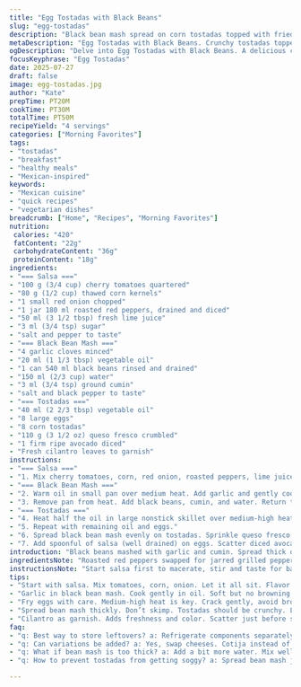 ```yaml
---
title: "Egg Tostadas with Black Beans"
slug: "egg-tostadas"
description: "Black bean mash spread on corn tostadas topped with fried eggs, creamy avocado, crumbly cheese, and fresh cherry tomato-corn salsa. Simple ingredients twisted with smoky roasted peppers and lime sweetness. Garlic softened in oil, cumin warmed in black beans for depth. Eggs cooked sunny side with lightly crisped edges. Salsa mixed first, resting to meld flavors. Layers of textures and vibrant colors. Quick to prepare, mostly hands-on for fresher results. Variations possible by swapping feta with cotija, or lime juice with lemon zest for a brighter note."
metaDescription: "Egg Tostadas with Black Beans. Crunchy tostadas topped with black bean mash, fried eggs, and fresh salsa. Bright flavors come together."
ogDescription: "Delve into Egg Tostadas with Black Beans. A delicious combo of textures and flavors. Quick to prepare for an easy meal."
focusKeyphrase: "Egg Tostadas"
date: 2025-07-27
draft: false
image: egg-tostadas.jpg
author: "Kate"
prepTime: PT20M
cookTime: PT30M
totalTime: PT50M
recipeYield: "4 servings"
categories: ["Morning Favorites"]
tags:
- "tostadas"
- "breakfast"
- "healthy meals"
- "Mexican-inspired"
keywords:
- "Mexican cuisine"
- "quick recipes"
- "vegetarian dishes"
breadcrumb: ["Home", "Recipes", "Morning Favorites"]
nutrition: 
 calories: "420"
 fatContent: "22g"
 carbohydrateContent: "36g"
 proteinContent: "18g"
ingredients:
- "=== Salsa ==="
- "100 g (3/4 cup) cherry tomatoes quartered"
- "80 g (1/2 cup) thawed corn kernels"
- "1 small red onion chopped"
- "1 jar 180 ml roasted red peppers, drained and diced"
- "50 ml (3 1/2 tbsp) fresh lime juice"
- "3 ml (3/4 tsp) sugar"
- "salt and pepper to taste"
- "=== Black Bean Mash ==="
- "4 garlic cloves minced"
- "20 ml (1 1/3 tbsp) vegetable oil"
- "1 can 540 ml black beans rinsed and drained"
- "150 ml (2/3 cup) water"
- "3 ml (3/4 tsp) ground cumin"
- "salt and black pepper to taste"
- "=== Tostadas ==="
- "40 ml (2 2/3 tbsp) vegetable oil"
- "8 large eggs"
- "8 corn tostadas"
- "110 g (3 1/2 oz) queso fresco crumbled"
- "1 firm ripe avocado diced"
- "Fresh cilantro leaves to garnish"
instructions:
- "=== Salsa ==="
- "1. Mix cherry tomatoes, corn, red onion, roasted peppers, lime juice, sugar, salt, and pepper in a bowl. Let sit to marinate, stirring occasionally. Drain before serving to avoid sogginess."
- "=== Black Bean Mash ==="
- "2. Warm oil in small pan over medium heat. Add garlic and gently cook until soft but not browned, about 3 to 4 minutes."
- "3. Remove pan from heat. Add black beans, cumin, and water. Return to medium heat. Mash beans with potato masher until chunky smooth. Bring to low boil, simmer 5–6 minutes, stirring occasionally until thick and spreadable. Season with salt and pepper. Keep warm."
- "=== Tostadas ==="
- "4. Heat half the oil in large nonstick skillet over medium-high heat. Crack in 4 eggs gently. Fry sunny side up 3 to 4 minutes until whites set with lightly crisp edges. Season with salt and pepper. Place on plate, keep warm."
- "5. Repeat with remaining oil and eggs."
- "6. Spread black bean mash evenly on tostadas. Sprinkle queso fresco over beans. Place one fried egg atop each tostada."
- "7. Add spoonful of salsa (well drained) on eggs. Scatter diced avocado and cilantro leaves over all. Serve immediately."
introduction: "Black beans mashed with garlic and cumin. Spread thick on crunchy corn tostadas. Eggs fried sunny side with crispy edges. Creamy avocado diced brightens. Fresh salsa of tangy cherry tomatoes, sweet corn, grilled peppers, lively onion. Lime juice wakes the whole plate up. You want texture clash—smooth beans, crisp corn, runny yolk, smooth cheese. Easy cooking. Mostly quick, attentive frying and some mashing. Salsa marinating while eggs cook. Color, flavor, heat variation with cumin and lime. No fuss but flavor layers stacked high. Good for fast lunches, casual dinners. Swap feta for cotija or queso fresco for variation. Lime juice can shift to lemon zest for softer citrus tone. The key: timing so tostadas don’t get soggy—serve fast."
ingredientsNote: "Roasted red peppers swapped for jarred grilled peppers to add smoky sweetness replacing fresh. Quantity of lime juice bumped to 50 ml for tang punch complementing sweetness of sugar. Garlic increased slightly to 4 cloves for deeper aroma. Oil slightly upped to 40 ml for frying and sautéing. Sugar bumped to 3 ml to balance acidity without being too sweet. Cheese changed to queso fresco for a milder crumble replacing feta. Water quantity in bean mash adjusted to 150 ml to keep mash spreadable but thick. Black beans rinsed thoroughly to reduce excess sodium and improve texture. Salsa ingredients sliced into bite-sized, quarter tomatoes for balance with other crunchy bits like corn and onion. Avocado just diced firm not too soft—gives texture without slipping."
instructionsNote: "Start salsa first to macerate, stir and taste for balance before assembly. Garlic softened low and slow, no browning to avoid bitterness. Mashing beans chunky, not puree, keeps texture contrast. Simmer bean mash slowly, stirring avoids stick and builds flavor depth. Fried eggs cracked carefully avoiding broken yolks. Cook sunny side only 3-4 minutes for whites set, yolk runny or slightly thickened, edges crisp lightly. Use 2-step frying to avoid overcrowding pan and uneven cooking. Spread bean mash generously, not too thin. Cheese crumbled evenly over warm mash so it softens slightly. Serve assembly fast to avoid tostada sogginess—drain salsa well just before topping. Fresh cilantro scattered last for color and fresh herbal note. Timing scaled to 50 minutes total, allowing prep, resting salsa, cooking and plating without rush."
tips:
- "Start with salsa. Mix tomatoes, corn, onion. Let it all sit. Flavor deepens as it rests. Drain salsa before serving. Avoid sogginess."
- "Garlic in black bean mash. Cook gently in oil. Soft but no browning. Mashed beans should stay chunky. Keep texture varied. Cumin adds warmth."
- "Fry eggs with care. Medium-high heat is key. Crack gently, avoid broken yolks. 3 to 4 minutes for sunny side up. Whites should be set."
- "Spread bean mash thickly. Don’t skimp. Tostadas should be crunchy. Layer on queso fresco while warm. It softens on contact. Great with beans."
- "Cilantro as garnish. Adds freshness and color. Scatter just before serving. Quick assembly matters. Serve fast to keep tostadas crispy."
faq:
- "q: Best way to store leftovers? a: Refrigerate components separately. Soggy tostadas not good. Mash and salsa last well chilled. Consume in 3 days."
- "q: Can variations be added? a: Yes, swap cheeses. Cotija instead of queso fresco. Lemon zest in salsa for a twist. Explore your flavor palette."
- "q: What if bean mash is too thick? a: Add a bit more water. Mix well. Should be spreadable, not runny. Keep mashing a little longer if needed."
- "q: How to prevent tostadas from getting soggy? a: Spread bean mash just before serving. Drain salsa well. Assemble quickly right before eating."

---
```

